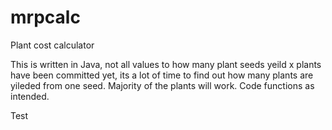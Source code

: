 # mrpcalc
Plant cost calculator


This is written in Java, not all values to how many plant seeds yeild x plants have been committed yet, its a lot of time to find out how many plants are yileded from one seed. Majority of the plants will work. Code functions as intended. 


Test
